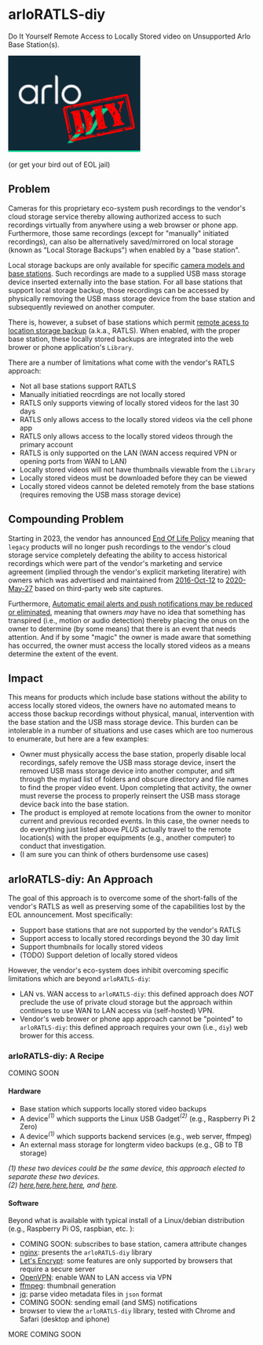 # arloRATLS-diy
Do It Yourself Remote Access to Locally Stored video on Unsupported Arlo Base Station(s).

![](https://raw.githubusercontent.com/shissam/arloRATLS-diy/master/assets/arloRATLS-diy.png)

(or get your bird out of EOL jail)

## Problem
Cameras for this proprietary eco-system push recordings to the vendor's cloud storage service thereby allowing authorized access to such recordings virtually from anywhere using a web browser or phone app. Furthermore, those same recordings (except for "manually" initiated recordings), can also be alternatively saved/mirrored on local storage (known as "Local Storage Backups") when enabled by a "base station".

Local storage backups are only available for specific [camera models and base stations](ihttps://kb.arlo.com/en_US/1146857). Such recordings are made to a supplied USB mass storage device inserted externally into the base station. For all base stations that support local storage backup, those recordings can be accessed by physically removing the USB mass storage device from the base station and subsequently reviewed on another computer.

There is, however, a subset of base stations which permit [remote acess to location storage backup](https://kb.arlo.com/000062337/What-is-Direct-Storage-Access-and-how-do-I-use-it) (a.k.a., RATLS). When enabled, with the proper base station, these locally stored backups are integrated into the web brower or phone application's ```Library```.

There are a number of limitations what come with the vendor's RATLS approach:
* Not all base stations support RATLS
* Manually initiatied reocrdings are not locally stored
* RATLS only supports viewing of locally stored videos for the last 30 days
* RATLS only allows access to the locally stored videos via the cell phone app
* RATLS only allows access to the locally stored videos through the primary account
* RATLS is only supported on the LAN (WAN access required VPN or opening ports from WAN to LAN)
* Locally stored videos will not have thumbnails viewable from the ```Library```
* Locally stored videos must be downloaded before they can be viewed
* Locally stored videos cannot be deleted remotely from the base stations (requires removing the USB mass storage device)

## Compounding Problem

Starting in 2023, the vendor has announced [End Of Life Policy](https://community.arlo.com/t5/Arlo/End-Of-Life-Policy/m-p/1893275#M84782) meaning that ```legacy``` products will no longer push recordings to the vendor's cloud storage service completely defeating the ability to access historical recordings which were part of the vendor's marketing and service agreement (implied through the vendor's explicit marketing literatire) with owners which was advertised and maintained from [2016-Oct-12](https://web.archive.org/web/20161012153328/http://www.arlo.com/en-us/products/arlo/default.aspx) to [2020-May-27](https://web.archive.org/web/20200527223637/https://www.arlo.com/en-us/products/arlo/default.aspx) based on third-party web site captures.

Furthermore, [Automatic email alerts and push notifications may be reduced or eliminated](https://downloads.arlo.com/images/PDFs/EOL_Policy/Arlo_End-of-Life-Policy-2022.pdf), meaning that owners _may_ have no idea that something has transpired (i.e., motion or audio detection) thereby placing the onus on the owner to determine (by some means) that there is an event that needs attention. And if by some "magic" the owner is made aware that something has occurred, the owner must access the locally stored videos as a means determine the extent of the event.

## Impact

This means for products which include base stations without the ability to access locally stored videos, the owners have no automated means to access those backup recordings without physical, manual, intervention with the base station and the USB mass storage device. This burden can be intolerable in a number of situations and use cases which are too numerous to enumerate, but here are a few examples:
* Owner must physically access the base station, properly disable local recordings, safely remove the USB mass storage device, insert the removed USB mass storage device into another computer, and sift through the myriad list of folders and obscure directory and file names to find the proper video event. Upon completing that activity, the owner must reverse the process to properly reinsert the USB mass storage device back into the base station.
* The product is employed at remote locations from the owner to monitor current and previous recorded events. In this case, the owner needs to do everything just listed above *PLUS* actually travel to the remote location(s) with the proper equipments (e.g., another computer) to conduct that investigation.
* (I am sure you can think of others burdensome use cases)

## arloRATLS-diy: An Approach

The goal of this approach is to overcome some of the short-falls of the vendor's RATLS as well as preserving some of the capabilities lost by the EOL announcement. Most specifically:
* Support base stations that are not supported by the vendor's RATLS
* Support access to locally stored recordings beyond the 30 day limit
* Support thumbnails for locally stored videos
* (TODO) Support deletion of locally stored videos

However, the vendor's eco-system does inhibit overcoming specific limitations which are beyond ```arloRATLS-diy```:
* LAN vs. WAN access to ```arloRATLS-diy```: this defined approach does *NOT* preclude the use of private cloud storage but the approach within continues to use WAN to LAN access via (self-hosted) VPN.
* Vendor's web brower or phone app approach cannot be "pointed" to ```arloRATLS-diy```: this defined approach requires your own (i.e., ```diy```) web brower for this access.

### arloRATLS-diy: A Recipe

COMING SOON

#### Hardware

* Base station which supports locally stored video backups
* A device<i><sup>(1)</sup></i> which supports the Linux USB Gadget<i><sup>(2)</sup></i> (e.g., Raspberry Pi 2 Zero)
* A device<i><sup>(1)</sup></i> which supports backend services (e.g., web server, ffmpeg)
* An external mass storage for longterm video backups (e.g., GB to TB storage)

_(1) these two devices could be the same device, this approach elected to separate these two devices._<br>
_(2) [here](https://magpi.raspberrypi.com/articles/pi-zero-w-smart-usb-flash-drive),[here](https://forums.raspberrypi.com/viewtopic.php?t=331867),[here](https://github.com/thagrol/Guides/blob/main/mass-storage-gadget.pdf),[here](https://github.com/kmpm/rpi-usb-gadget), and [here](https://linux-sunxi.org/USB_Gadget/Mass_storage)._

#### Software

Beyond what is available with typical install of a Linux/debian distribution (e.g., Raspberry Pi OS, raspbian, etc. ):

* COMING SOON: subscribes to base station, camera attribute changes
* [nginx](https://singleboardblog.com/install-nginx-on-raspberry-pi/): presents the ```arloRATLS-diy``` library
* [Let's Encrypt](https://pimylifeup.com/raspberry-pi-ssl-lets-encrypt/): some features are only supported by browsers that require a secure server
* [OpenVPN](https://tecadmin.net/install-openvpn-debian-10/): enable WAN to LAN access via VPN
* [ffmpeg](https://linuxhint.com/install-ffmpeg-raspberry-pi/): thumbnail generation
* [jq](https://lindevs.com/install-jq-on-raspberry-pi): parse video metadata files in ```json``` format
* COMING SOON: sending email (and SMS) notifications
* browser to view the ```arloRATLS-diy``` library, tested with Chrome and Safari (desktop and iphone)

MORE COMING SOON
